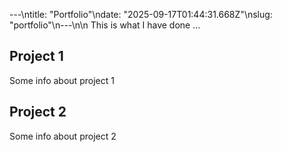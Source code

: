 ---\ntitle: "Portfolio"\ndate: "2025-09-17T01:44:31.668Z"\nslug: "portfolio"\n---\n\n
This is what I have done …


## Project 1

Some info about project 1


## Project 2

Some info about project 2

